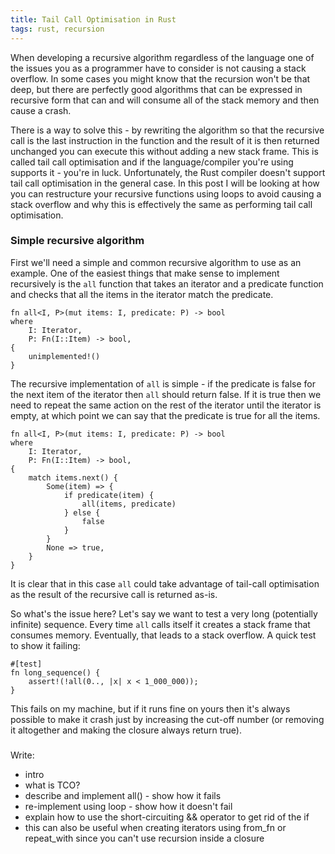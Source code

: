 ```yaml
---
title: Tail Call Optimisation in Rust
tags: rust, recursion
---
```


When developing a recursive algorithm regardless of the language one of the
issues you as a programmer have to consider is not causing a stack overflow.
In some cases you might know that the recursion won't be that deep, but there
are perfectly good algorithms that can be expressed in recursive form that
can and will consume all of the stack memory and then cause a crash.

There is a way to solve this - by rewriting the algorithm so that the recursive
call is the last instruction in the function and the result of it is then
returned unchanged you can execute this without adding a new stack frame. This
is called tail call optimisation and if the language/compiler you're using
supports it - you're in luck. Unfortunately, the Rust compiler doesn't support
tail call optimisation in the general case. In this post I will be looking at
how you can restructure your recursive functions using loops to avoid causing a
stack overflow and why this is effectively the same as performing tail call
optimisation.

### Simple recursive algorithm

First we'll need a simple and common recursive algorithm to use as an example.
One of the easiest things that make sense to implement recursively is the `all`
function that takes an iterator and a predicate function and checks that all
the items in the iterator match the predicate.

    fn all<I, P>(mut items: I, predicate: P) -> bool
    where
        I: Iterator,
        P: Fn(I::Item) -> bool,
    {
        unimplemented!()
    }

The recursive implementation of `all` is simple - if the predicate is false for
the next item of the iterator then `all` should return false. If it is true
then we need to repeat the same action on the rest of the iterator until the
iterator is empty, at which point we can say that the predicate is true for
all the items.

    fn all<I, P>(mut items: I, predicate: P) -> bool
    where
        I: Iterator,
        P: Fn(I::Item) -> bool,
    {
        match items.next() {
            Some(item) => {
                if predicate(item) {
                    all(items, predicate)
                } else {
                    false
                }
            }
            None => true,
        }
    }

It is clear that in this case `all` could take advantage of tail-call
optimisation as the result of the recursive call is returned as-is.

So what's the issue here? Let's say we want to test a very long (potentially
infinite) sequence. Every time `all` calls itself it creates a stack frame that
consumes memory. Eventually, that leads to a stack overflow. A quick test to
show it failing:


    #[test]
    fn long_sequence() {
        assert!(!all(0.., |x| x < 1_000_000));
    }

This fails on my machine, but if it runs fine on yours then it's always
possible to make it crash just by increasing the cut-off number (or removing it
altogether and making the closure always return true).

### 

Write:
- intro
- what is TCO?
- describe and implement all() - show how it fails
- re-implement using loop - show how it doesn't fail
- explain how to use the short-circuiting && operator to get rid of the if
- this can also be useful when creating iterators using from_fn or repeat_with
  since you can't use recursion inside a closure
